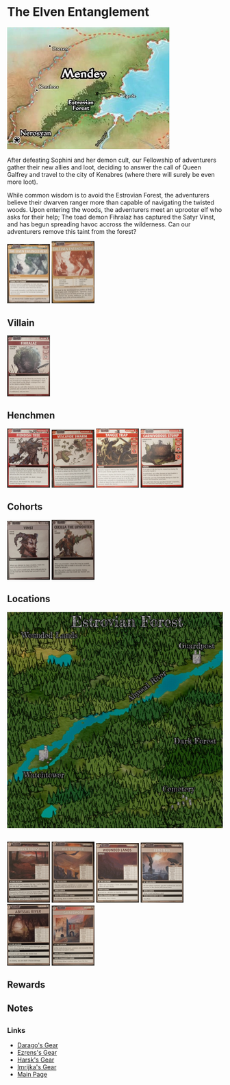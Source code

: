 # The Elven Entanglement

![map](IntoTheWorldwound.png)

After defeating Sophini and her demon cult, our Fellowship of adventurers gather their new allies and loot, deciding to answer the call of Queen Galfrey and travel to the city of Kenabres (where there will surely be even more loot).

While common wisdom is to avoid the Estrovian Forest, the adventurers believe their dwarven ranger more than capable of navigating the twisted woods. Upon entering the woods, the adventurers meet an uprooter elf who asks for their help; The toad demon Fihralaz has captured the Satyr Vinst, and has begun spreading havoc accross the wilderness. Can our adventurers remove this taint from the forest?

<img src="https://github.com/barry4356/PACG_Cards/blob/main/WoTR/Scenarios/TheElvenEntanglement.png" alt="TheElvenEntanglement" width="100"/> <img src="https://github.com/barry4356/PACG_Cards/blob/main/WoTR/Scenarios/TheElvenEntanglementB.png" alt="TheElvenEntanglementB" width="100"/>



## Villain
<img src="https://github.com/barry4356/PACG_Cards/blob/main/WoTR/Villains/Fihralaz.png" alt="Fihralaz" width="100"/>

## Henchmen
<img src="https://github.com/barry4356/PACG_Cards/blob/main/WoTR/Henchmen/FiendishTree.png" alt="FiendishTree" width="100"/> <img src="https://github.com/barry4356/PACG_Cards/blob/main/WoTR/Henchmen/VescavorSwarm.png" alt="VescavorSwarm" width="100"/> <img src="https://github.com/barry4356/PACG_Cards/blob/main/WoTR/Henchmen/TangleTrap.png" alt="TangleTrap" width="100"/> <img src="https://github.com/barry4356/PACG_Cards/blob/main/WoTR/Henchmen/CarnivorousStump.png" alt="CarnivorousStump" width="100"/>

## Cohorts
<img src="https://github.com/barry4356/PACG_Cards/blob/main/WoTR/Cohorts/Vinst.png" alt="Vinst" width="100"/> <img src="https://github.com/barry4356/PACG_Cards/blob/main/WoTR/Cohorts/CecillaTheUprooter.png" alt="CecillaTheUprooter" width="100"/>
 
## Locations

![forestMap](EstrovianForest.jpg)

##

<img src="https://github.com/barry4356/PACG_Cards/blob/main/WoTR/Locations/DarkForest.png" alt="DarkForest" width="100"/> <img src="https://github.com/barry4356/PACG_Cards/blob/main/WoTR/Locations/Watchtower.png" alt="Watchtower" width="100"/> <img src="https://github.com/barry4356/PACG_Cards/blob/main/WoTR/Locations/WoundedLands.png" alt="WoundedLands" width="100"/> <img src="https://github.com/barry4356/PACG_Cards/blob/main/WoTR/Locations/Cemetery.png" alt="Cemetery" width="100"/> <img src="https://github.com/barry4356/PACG_Cards/blob/main/WoTR/Locations/AbyssalRiver.png" alt="AbyssalRiver" width="100"/> <img src="https://github.com/barry4356/PACG_Cards/blob/main/WoTR/Locations/Guardpost.png" alt="Guardpost" width="100"/>

## Rewards

## Notes

##
### Links
- [Darago's Gear](../c1/darago_equipment.md)
- [Ezrens's Gear](../c1/ezren_equipment.md)
- [Harsk's Gear](../c1/harsk_equipment.md)
- [Imrijka's Gear](../c1/Imrijka_equipment.md)
- [Main Page](main.md)

